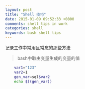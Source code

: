 ```yaml
---
layout: post
title: "Shell 技巧"
date: 2015-01-09 09:52:33 +0800
comments: shell tips in work
categories: shell
keywords: bash shell tips
---
```

记录工作中常用且常忘的那些方法

> bash中取由变量生成的变量的值

``` bash
	var1="123"
	var2=1
	gen_var=sql$var2
	echo $((gen_var))
```